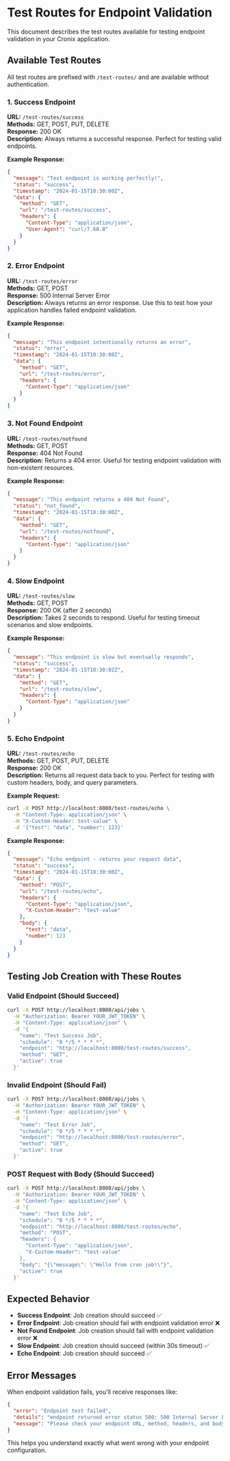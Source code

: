 # Test Routes for Endpoint Validation

This document describes the test routes available for testing endpoint validation in your Cronix application.

## Available Test Routes

All test routes are prefixed with `/test-routes/` and are available without authentication.

### 1. Success Endpoint

**URL:** `/test-routes/success`  
**Methods:** GET, POST, PUT, DELETE  
**Response:** 200 OK  
**Description:** Always returns a successful response. Perfect for testing valid endpoints.

**Example Response:**

```json
{
  "message": "Test endpoint is working perfectly!",
  "status": "success",
  "timestamp": "2024-01-15T10:30:00Z",
  "data": {
    "method": "GET",
    "url": "/test-routes/success",
    "headers": {
      "Content-Type": "application/json",
      "User-Agent": "curl/7.68.0"
    }
  }
}
```

### 2. Error Endpoint

**URL:** `/test-routes/error`  
**Methods:** GET, POST  
**Response:** 500 Internal Server Error  
**Description:** Always returns an error response. Use this to test how your application handles failed endpoint validation.

**Example Response:**

```json
{
  "message": "This endpoint intentionally returns an error",
  "status": "error",
  "timestamp": "2024-01-15T10:30:00Z",
  "data": {
    "method": "GET",
    "url": "/test-routes/error",
    "headers": {
      "Content-Type": "application/json"
    }
  }
}
```

### 3. Not Found Endpoint

**URL:** `/test-routes/notfound`  
**Methods:** GET, POST  
**Response:** 404 Not Found  
**Description:** Returns a 404 error. Useful for testing endpoint validation with non-existent resources.

**Example Response:**

```json
{
  "message": "This endpoint returns a 404 Not Found",
  "status": "not_found",
  "timestamp": "2024-01-15T10:30:00Z",
  "data": {
    "method": "GET",
    "url": "/test-routes/notfound",
    "headers": {
      "Content-Type": "application/json"
    }
  }
}
```

### 4. Slow Endpoint

**URL:** `/test-routes/slow`  
**Methods:** GET, POST  
**Response:** 200 OK (after 2 seconds)  
**Description:** Takes 2 seconds to respond. Useful for testing timeout scenarios and slow endpoints.

**Example Response:**

```json
{
  "message": "This endpoint is slow but eventually responds",
  "status": "success",
  "timestamp": "2024-01-15T10:30:02Z",
  "data": {
    "method": "GET",
    "url": "/test-routes/slow",
    "headers": {
      "Content-Type": "application/json"
    }
  }
}
```

### 5. Echo Endpoint

**URL:** `/test-routes/echo`  
**Methods:** GET, POST, PUT, DELETE  
**Response:** 200 OK  
**Description:** Returns all request data back to you. Perfect for testing with custom headers, body, and query parameters.

**Example Request:**

```bash
curl -X POST http://localhost:8080/test-routes/echo \
  -H "Content-Type: application/json" \
  -H "X-Custom-Header: test-value" \
  -d '{"test": "data", "number": 123}'
```

**Example Response:**

```json
{
  "message": "Echo endpoint - returns your request data",
  "status": "success",
  "timestamp": "2024-01-15T10:30:00Z",
  "data": {
    "method": "POST",
    "url": "/test-routes/echo",
    "headers": {
      "Content-Type": "application/json",
      "X-Custom-Header": "test-value"
    },
    "body": {
      "test": "data",
      "number": 123
    }
  }
}
```

## Testing Job Creation with These Routes

### Valid Endpoint (Should Succeed)

```bash
curl -X POST http://localhost:8080/api/jobs \
  -H "Authorization: Bearer YOUR_JWT_TOKEN" \
  -H "Content-Type: application/json" \
  -d '{
    "name": "Test Success Job",
    "schedule": "0 */5 * * * *",
    "endpoint": "http://localhost:8080/test-routes/success",
    "method": "GET",
    "active": true
  }'
```

### Invalid Endpoint (Should Fail)

```bash
curl -X POST http://localhost:8080/api/jobs \
  -H "Authorization: Bearer YOUR_JWT_TOKEN" \
  -H "Content-Type: application/json" \
  -d '{
    "name": "Test Error Job",
    "schedule": "0 */5 * * * *",
    "endpoint": "http://localhost:8080/test-routes/error",
    "method": "GET",
    "active": true
  }'
```

### POST Request with Body (Should Succeed)

```bash
curl -X POST http://localhost:8080/api/jobs \
  -H "Authorization: Bearer YOUR_JWT_TOKEN" \
  -H "Content-Type: application/json" \
  -d '{
    "name": "Test Echo Job",
    "schedule": "0 */5 * * * *",
    "endpoint": "http://localhost:8080/test-routes/echo",
    "method": "POST",
    "headers": {
      "Content-Type": "application/json",
      "X-Custom-Header": "test-value"
    },
    "body": "{\"message\": \"Hello from cron job!\"}",
    "active": true
  }'
```

## Expected Behavior

- **Success Endpoint**: Job creation should succeed ✅
- **Error Endpoint**: Job creation should fail with endpoint validation error ❌
- **Not Found Endpoint**: Job creation should fail with endpoint validation error ❌
- **Slow Endpoint**: Job creation should succeed (within 30s timeout) ✅
- **Echo Endpoint**: Job creation should succeed ✅

## Error Messages

When endpoint validation fails, you'll receive responses like:

```json
{
  "error": "Endpoint test failed",
  "details": "endpoint returned error status 500: 500 Internal Server Error",
  "message": "Please check your endpoint URL, method, headers, and body. Make sure the endpoint is accessible and returns a successful response (2xx status code)."
}
```

This helps you understand exactly what went wrong with your endpoint configuration.
